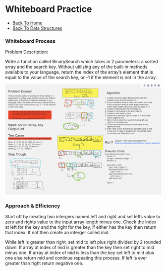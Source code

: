 # Whiteboard Practice

- [Back To Home](../../../../../../../../README.md)
- [Back To Data Structures](../../../../../../README.md)

### Whiteboard Process
Problem Description:

Write a function called BinarySearch which takes in 2 parameters: a sorted array and the search key. Without utilizing any of the built-in methods available to your language, return the index of the array’s element that is equal to the value of the search key, or -1 if the element is not in the array.

![array-binary-search](./array-binary-search.png)

### Approach & Efficiency

Start off by creating two intergers named left and right and set lefts value to zero and rights value to the input array length minus one. Check the index at left for the key and the right for the key, if either has the key then return that index. If not then create an interger called mid.

While left is greater than right, set mid to left plus right divided by 2 rounded down. If array at index of mid is greater than the key then set right to mid minus one. If array at index of mid is less than the key set left to mid plus one else return mid and continue repeating this process. If left is ever greater than right return negative one.


